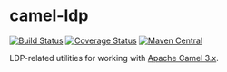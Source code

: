 # camel-ldp

[![Build Status](https://travis-ci.com/trellis-ldp/camel-ldp.svg?branch=main)](https://travis-ci.com/trellis-ldp/camel-ldp)
[![Coverage Status](https://coveralls.io/repos/github/trellis-ldp/camel-ldp/badge.svg?branch=main)](https://coveralls.io/github/trellis-ldp/camel-ldp?branch=main)
[![Maven Central](https://maven-badges.herokuapp.com/maven-central/org.trellisldp/camel-ldp/badge.svg)](https://maven-badges.herokuapp.com/maven-central/org.trellisldp/camel-ldp/)

LDP-related utilities for working with [Apache Camel 3.x](https://camel.apache.org).


